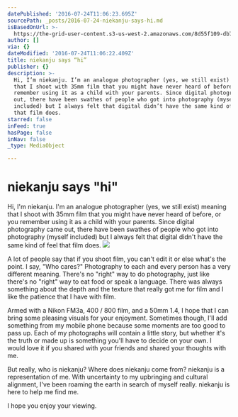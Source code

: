 ```yaml
---
datePublished: '2016-07-24T11:06:23.695Z'
sourcePath: _posts/2016-07-24-niekanju-says-hi.md
isBasedOnUrl: >-
  https://the-grid-user-content.s3-us-west-2.amazonaws.com/8d55f109-db78-4bd5-a158-877b93be2339.jpg
author: []
via: {}
dateModified: '2016-07-24T11:06:22.409Z'
title: niekanju says “hi”
publisher: {}
description: >-
  Hi, I’m niekanju. I’m an analogue photographer (yes, we still exist) meaning
  that I shoot with 35mm film that you might have never heard of before, or you
  remember using it as a child with your parents. Since digital photography came
  out, there have been swathes of people who got into photography (myself
  included) but I always felt that digital didn’t have the same kind of feel
  that film does.
starred: false
inFeed: true
hasPage: false
inNav: false
_type: MediaObject

---
```

# niekanju says "hi"

Hi, I'm niekanju. I'm an analogue photographer (yes, we still exist) meaning that I shoot with 35mm film that you might have never heard of before, or you remember using it as a child with your parents. Since digital photography came out, there have been swathes of people who got into photography (myself included) but I always felt that digital didn't have the same kind of feel that film does.
![](https://the-grid-user-content.s3-us-west-2.amazonaws.com/8d55f109-db78-4bd5-a158-877b93be2339.jpg)

A lot of people say that if you shoot film, you can't edit it or else what's the point. I say, "Who cares?" Photography to each and every person has a very different meaning. There's no "right" way to do photography, just like there's no "right" way to eat food or speak a language. There was always something about the depth and the texture that really got me for film and I like the patience that I have with film.

Armed with a Nikon FM3a, 400 / 800 film, and a 50mm 1.4, I hope that I can bring some pleasing visuals for your enjoyment. Sometimes though, I'll add something from my mobile phone because some moments are too good to pass up. Each of my photographs will contain a little story, but whether it's the truth or made up is something you'll have to decide on your own. I would love it if you shared with your friends and shared your thoughts with me.

But really, who is niekanju? Where does niekanju come from? niekanju is a representation of me. With uncertainty to my upbringing and cultural alignment, I've been roaming the earth in search of myself really. niekanju is here to help me find me.

I hope you enjoy your viewing.